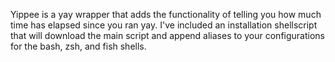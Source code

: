 Yippee is a yay wrapper that adds the functionality of telling you how much time has elapsed since you ran yay. I've included an installation shellscript that will download the main script and append aliases to your configurations for the bash, zsh, and fish shells.

